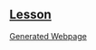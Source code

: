 ## [Lesson](https://github.com/bigdata-mindstorms/d3-playground/issues/61)
[Generated Webpage](https://bigdata-mindstorms.github.io/d3-playground/LivingProgram/2016/03/28/nav_bar.html?)
